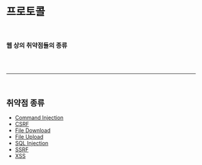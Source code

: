 # **프로토콜**

<br>

### 웹 상의 취약점들의 종류

<br><br>

- - -

<br>

## **취약점 종류**

* [Command Injection](Command%20Injection.md)
* [CSRF](CSRF.md)
* [File Download](File%20Download.md)
* [File Upload](File%20Upload.md)
* [SQL Injection](SQL%20Injection.md)
* [SSRF](SSRF.md)
* [XSS](XSS.md)